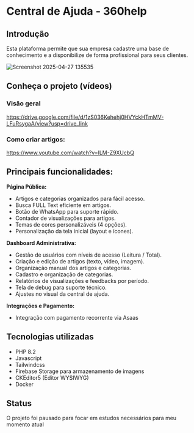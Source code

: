 # Central de Ajuda - 360help

## Introdução
Esta plataforma permite que sua empresa cadastre uma base de conhecimento e a disponibilize de forma profissional para seus clientes.

![Screenshot 2025-04-27 135535](https://github.com/user-attachments/assets/65464b2f-bd97-4802-b5e3-8cd8e89de8d5)

## Conheça o projeto (vídeos)
### Visão geral
https://drive.google.com/file/d/1zS036Kehehj0HVYckHTmMV-LFuRsygaA/view?usp=drive_link

### Como criar artigos:
https://www.youtube.com/watch?v=lLM-Z9XUcbQ

## Principais funcionalidades:
**Página Pública:**
- Artigos e categorias organizados para fácil acesso.
- Busca FULL Text eficiente em artigos.
- Botão de WhatsApp para suporte rápido.
- Contador de visualizações para artigos.
- Temas de cores personalizáveis (4 opções).
- Personalização da tela inicial (layout e ícones).

**Dashboard Administrativa:**

- Gestão de usuários com níveis de acesso (Leitura / Total).
- Criação e edição de artigos (texto, vídeo, imagem).
- Organização manual dos artigos e categorias.
- Cadastro e organização de categorias.
- Relatórios de visualizações e feedbacks por período.
- Tela de debug para suporte técnico.
- Ajustes no visual da central de ajuda.

**Integrações e Pagamento:**
- Integração com pagamento recorrente via Asaas

## Tecnologias utilizadas
- PHP 8.2
- Javascript
- Tailwindcss
- Firebase Storage para armazenamento de imagens
- CKEditor5 (Editor WYSIWYG)
- Docker

## Status
O projeto foi pausado para focar em estudos necessários para meu momento atual
